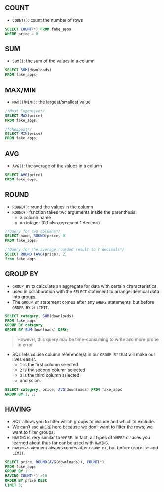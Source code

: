 ## COUNT
- `COUNT()`: count the number of rows

```sql
SELECT COUNT(*) FROM fake_apps
WHERE price = 0
```

## SUM
- `SUM()`: the sum of the values in a column

```sql
SELECT SUM(downloads)
FROM fake_apps;
```

## MAX/MIN
- `MAX()`/`MIN()`: the largest/smallest value

```sql
/*Most Expensive*/
SELECT MAX(price)
FROM fake_apps;

/*Cheapest*/
SELECT MIN(price)
FROM fake_apps;
```

## AVG
- `AVG()`: the average of the values in a column
```sql
SELECT AVG(price)
FROM fake_apps;
```

## ROUND
- `ROUND()`: round the values in the column
- `ROUND()` function takes two arguments inside the parenthesis:
  - a column name
  - an integer (0,1 also represent 1 decimal)

```sql
/*Query for two columns*/
SELECT name, ROUND(price, 0)
FROM fake_apps;

/*Query for the average rounded result to 2 decimals*/
SELECT ROUND (AVG(price), 2)
from fake_apps
```

## GROUP BY
- `GROUP BY` to calculate an aggregate for data with certain characteristics
- used in collaboration with the `SELECT` statement to arrange identical data into groups.
- The `GROUP BY` statement comes after any `WHERE` statements, but before `ORDER BY` or `LIMIT`.

```sql
SELECT category, SUM(downloads)
FROM fake_apps
GROUP BY category
ORDER BY SUM(downloads) DESC;
```

> However, this query may be time-consuming to write and more prone to error.
- SQL lets us use column reference(s) in our `GROUP BY` that will make our lives easier.
  - `1` is the first column selected
  - `2` is the second column selected
  - `3` is the third column selected
  - and so on.

```sql
SELECT category, price, AVG(downloads) FROM fake_apps
GROUP BY 1, 2;
```

## HAVING
- SQL allows you to filter which groups to include and which to exclude.
- We can’t use `WHERE` here because we don’t want to filter the rows; we want to filter groups.
- `HAVING` is very similar to `WHERE`. In fact, all types of `WHERE` clauses you learned about thus far can be used with `HAVING`.
- `HAVING` statement always comes after `GROUP BY`, but before `ORDER BY` and `LIMIT`.

```sql
SELECT price, ROUND(AVG(downloads)), COUNT(*)
FROM fake_apps
GROUP BY 1
HAVING COUNT(*) >10
ORDER BY price DESC
LIMIT 3;
```
